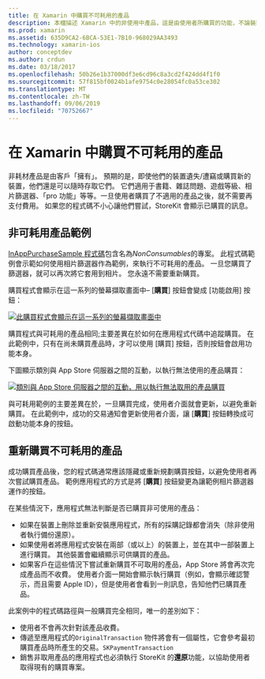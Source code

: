 ```yaml
---
title: 在 Xamarin 中購買不可耗用的產品
description: 本檔描述 Xamarin 中的非使用中產品，這是由使用者所購買的功能，不論裝置為何，都能無限期地繼續使用。
ms.prod: xamarin
ms.assetid: 635D9CA2-6BCA-53E1-7B10-968029AA3493
ms.technology: xamarin-ios
author: conceptdev
ms.author: crdun
ms.date: 03/18/2017
ms.openlocfilehash: 50b26e1b37000df3e6cd96c8a3cd2f424dd4f1f0
ms.sourcegitcommit: 57f815bf0024b1afe9754c0e28054fc0a53ce302
ms.translationtype: MT
ms.contentlocale: zh-TW
ms.lasthandoff: 09/06/2019
ms.locfileid: "70752667"
---
```

# <a name="purchasing-non-consumable-products-in-xamarinios"></a>在 Xamarin 中購買不可耗用的產品

非耗材產品是由客戶「擁有」。 預期的是，即使他們的裝置遺失/遭竊或購買新的裝置，他們還是可以隨時存取它們。 它們適用于書籍、雜誌問題、遊戲等級、相片篩選器、「pro 功能」等等。一旦使用者購買了不適用的產品之後，就不需要再支付費用。 如果您的程式碼不小心讓他們嘗試，StoreKit 會顯示已購買的訊息。

## <a name="non-consumable-products-sample"></a>非可耗用產品範例

[InAppPurchaseSample 程式碼](https://docs.microsoft.com/samples/xamarin/ios-samples/storekit)包含名為*NonConsumables*的專案。 此程式碼範例會示範如何使用相片篩選器作為範例，來執行不可耗用的產品。 一旦您購買了篩選器，就可以再次將它套用到相片。 您永遠不需要重新購買。   

購買程式會顯示在這一系列的螢幕擷取畫面中– [**購買**] 按鈕會變成 [功能啟用] 按鈕：   

 [![](purchasing-non-consumable-products-images/image34.png "此購買程式會顯示在這一系列的螢幕擷取畫面中")](purchasing-non-consumable-products-images/image34.png#lightbox)   

購買程式與可耗用的產品相同;主要差異在於如何在應用程式代碼中追蹤購買。 在此範例中，只有在尚未購買產品時，才可以使用 [購買] 按鈕，否則按鈕會啟用功能本身。   

下圖顯示類別與 App Store 伺服器之間的互動，以執行無法使用的產品購買：   

 [![](purchasing-non-consumable-products-images/image35.png "類別與 App Store 伺服器之間的互動，用以執行無法取用的產品購買")](purchasing-non-consumable-products-images/image35.png#lightbox)   

與可耗用範例的主要差異在於，一旦購買完成，使用者介面就會更新，以避免重新購買。 在此範例中，成功的交易通知會更新使用者介面，讓 [**購買**] 按鈕轉換成可啟動功能本身的按鈕。

## <a name="re-purchasing-non-consumable-products"></a>重新購買不可耗用的產品

成功購買產品後，您的程式碼通常應該隱藏或重新規劃購買按鈕，以避免使用者再次嘗試購買產品。 範例應用程式的方式是將 [**購買**] 按鈕變更為讓範例相片篩選器運作的按鈕。   

在某些情況下，應用程式無法判斷是否已購買非可使用的產品：

- 如果在裝置上刪除並重新安裝應用程式，所有的採購記錄都會消失（除非使用者執行備份還原）。 
- 如果使用者將應用程式安裝在兩部（或以上）的裝置上，並在其中一部裝置上進行購買。 其他裝置會繼續顯示可供購買的產品。 
- 如果客戶在這些情況下嘗試重新購買不可取用的產品，App Store 將會再次完成產品而不收費。 使用者介面一開始會顯示執行購買（例如，會顯示確認警示，而且需要 Apple ID），但是使用者會看到一則訊息，告知他們已購買產品。  

此案例中的程式碼路徑與一般購買完全相同，唯一的差別如下：

- 使用者不會再次針對該產品收費。
- 傳遞至應用程式的`OriginalTransaction` 物件將會有一個屬性，它會參考最初購買產品時所產生的交易。`SKPaymentTransaction` 
- 銷售非取用產品的應用程式也必須執行 StoreKit 的**還原**功能，以協助使用者取得現有的購買專案。 
